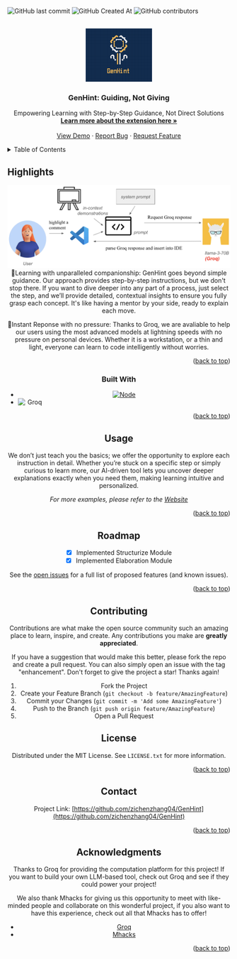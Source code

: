<!-- Improved compatibility of back to top link: See: https://github.com/othneildrew/Best-README-Template/pull/73 -->
<a id="readme-top"></a>
<!--
*** Thanks for checking out the Best-README-Template. If you have a suggestion
*** that would make this better, please fork the repo and create a pull request
*** or simply open an issue with the tag "enhancement".
*** Don't forget to give the project a star!
*** Thanks again! Now go create something AMAZING! :D
-->



<!-- PROJECT SHIELDS -->
<!--
*** I'm using markdown "reference style" links for readability.
*** Reference links are enclosed in brackets [ ] instead of parentheses ( ).
*** See the bottom of this document for the declaration of the reference variables
*** for contributors-url, forks-url, etc. This is an optional, concise syntax you may use.
*** https://www.markdownguide.org/basic-syntax/#reference-style-links
-->

![GitHub last commit](https://img.shields.io/github/last-commit/zichenzhang04/GenHint)
![GitHub Created At](https://img.shields.io/github/created-at/zichenzhang04/GenHint)
![GitHub contributors](https://img.shields.io/github/contributors/zichenzhang04/GenHint)



<!-- PROJECT LOGO -->
<br />

<div align="center">
  <a href="https://sites.google.com/d/1lDH1pK1y581NtYb5FtCvwJgwXDLnYV2L/p/17SHdUzvbUBPMRP2kwfeqwLd86GHMoWBM/edit">
    <img src="images\logo.png" alt="Logo" width="150">
  </a>
  <h3 align="center">GenHint: Guiding, Not Giving</h3>


  <p align="center">
 Empowering Learning with Step-by-Step Guidance, Not Direct Solutions 
    <br />
    <a href="https://sites.google.com/umich.edu/genhint/home"><strong>Learn more about the extension here »</strong></a>
    <br />
    <br />
    <a href="https://github.com/othneildrew/Best-README-Template">View Demo</a>
    ·
    <a href="https://github.com/zichenzhang04/GenHint/issues/new?labels=bug&template=bug-report---.md">Report Bug</a>
    ·
    <a href="https://github.com/zichenzhang04/GenHint/issues/new?labels=enhancement&template=feature-request---.md">Request Feature</a>
  </p>
</div>



<!-- TABLE OF CONTENTS -->

<details>
  <summary>Table of Contents</summary>
  <ol>
    <li>
      <a href="#Highlights">Highlights</a>
      <ul>
        <li><a href="#built-with">Built With</a></li>
      </ul>
    </li>
    <li><a href="#usage">Usage</a></li>
    <li><a href="#roadmap">Roadmap</a></li>
    <li><a href="#contributing">Contributing</a></li>
    <li><a href="#license">License</a></li>
    <li><a href="#contact">Contact</a></li>
    <li><a href="#acknowledgments">Acknowledgments</a></li>
  </ol>
</details>




<!-- ABOUT THE PROJECT -->
## Highlights
<div align="center">
  <a href="">
    <img src="images\pipeline.png">
  </a>
👥Learning with unparalleled companionship: GenHint goes beyond simple guidance. Our approach provides step-by-step instructions, but we don't stop there. If you want to dive deeper into any part of a process, just select the step, and we’ll provide detailed, contextual insights to ensure you fully grasp each concept. It's like having a mentor by your side, ready to explain each move.

🚀Instant Reponse with no pressure: Thanks to Groq, we are avaliable to help our users using the most advanced models at lightning speeds with no pressure on personal devices. Whether it is a workstation, or a thin and light, everyone can learn to code intelligently without worries.

<p align="right">(<a href="#readme-top">back to top</a>)</p>



### Built With

* [![Node][Node.js]][Node-url]
* <a href="https://groq.com/">
    <img src="https://groq.com/wp-content/uploads/2024/03/logo-nos1.svg " alt="Groq" style="float: left; width: 60px;">
  </a>

<p align="right">(<a href="#readme-top">back to top</a>)</p>

## Usage

We don’t just teach you the basics; we offer the opportunity to explore  each instruction in detail. Whether you’re stuck on a specific step or  simply curious to learn more, our AI-driven tool lets you uncover deeper explanations exactly when you need them, making learning intuitive and  personalized.

_For more examples, please refer to the [Website](https://sites.google.com/umich.edu/genhint/home)_

<p align="right">(<a href="#readme-top">back to top</a>)</p>

<!-- ROADMAP -->
## Roadmap

- [x] Implemented Structurize Module
- [x] Implemented Elaboration Module

See the [open issues](https://github.com/zichenzhang04/GenHint/issues) for a full list of proposed features (and known issues).

<p align="right">(<a href="#readme-top">back to top</a>)</p>

<!-- CONTRIBUTING -->

## Contributing

Contributions are what make the open source community such an amazing place to learn, inspire, and create. Any contributions you make are **greatly appreciated**.

If you have a suggestion that would make this better, please fork the repo and create a pull request. You can also simply open an issue with the tag "enhancement".
Don't forget to give the project a star! Thanks again!

1. Fork the Project
2. Create your Feature Branch (`git checkout -b feature/AmazingFeature`)
3. Commit your Changes (`git commit -m 'Add some AmazingFeature'`)
4. Push to the Branch (`git push origin feature/AmazingFeature`)
5. Open a Pull Request

## License

Distributed under the MIT License. See `LICENSE.txt` for more information.

<p align="right">(<a href="#readme-top">back to top</a>)</p>

<!-- CONTACT -->

## Contact

Project Link: [https://github.com/zichenzhang04/GenHint](https://github.com/zichenzhang04/GenHint)

<p align="right">(<a href="#readme-top">back to top</a>)</p>

<!-- ACKNOWLEDGMENTS -->

## Acknowledgments

Thanks to Groq for providing the computation platform for this project! If you want to build your own LLM-based tool, check out Groq and see if they could power your project!

We also thank Mhacks for giving us this opportunity to meet with like-minded people and collaborate on this wonderful project, if you also want to have this experience, check out all that Mhacks has to offer!

* [Groq](https://groq.com/)
* [Mhacks](https://www.mhacks.org/)

<p align="right">(<a href="#readme-top">back to top</a>)</p>



<!-- MARKDOWN LINKS & IMAGES -->
<!-- https://www.markdownguide.org/basic-syntax/#reference-style-links -->
[contributors-shield]: https://img.shields.io/github/contributors/othneildrew/Best-README-Template.svg?style=for-the-badge
[contributors-url]: https://github.com/othneildrew/Best-README-Template/graphs/contributors
[forks-shield]: https://img.shields.io/github/forks/othneildrew/Best-README-Template.svg?style=for-the-badge
[forks-url]: https://github.com/othneildrew/Best-README-Template/network/members
[stars-shield]: https://img.shields.io/github/stars/othneildrew/Best-README-Template.svg?style=for-the-badge
[stars-url]: https://github.com/othneildrew/Best-README-Template/stargazers
[issues-shield]: https://img.shields.io/github/issues/othneildrew/Best-README-Template.svg?style=for-the-badge
[issues-url]: https://github.com/othneildrew/Best-README-Template/issues
[license-shield]: https://img.shields.io/github/license/othneildrew/Best-README-Template.svg?style=for-the-badge
[license-url]: https://github.com/othneildrew/Best-README-Template/blob/master/LICENSE.txt
[linkedin-shield]: https://img.shields.io/badge/-LinkedIn-black.svg?style=for-the-badge&logo=linkedin&colorB=555
[linkedin-url]: https://linkedin.com/in/othneildrew
[product-screenshot]: images/screenshot.png
[Next.js]: https://img.shields.io/badge/next.js-000000?style=for-the-badge&logo=nextdotjs&logoColor=white
[Next-url]: https://nextjs.org/
[React.js]: https://img.shields.io/badge/React-20232A?style=for-the-badge&logo=react&logoColor=61DAFB
[React-url]: https://reactjs.org/
[Vue.js]: https://img.shields.io/badge/Vue.js-35495E?style=for-the-badge&logo=vuedotjs&logoColor=4FC08D
[Vue-url]: https://vuejs.org/
[Angular.io]: https://img.shields.io/badge/Angular-DD0031?style=for-the-badge&logo=angular&logoColor=white
[Angular-url]: https://angular.io/
[Svelte.dev]: https://img.shields.io/badge/Svelte-4A4A55?style=for-the-badge&logo=svelte&logoColor=FF3E00
[Svelte-url]: https://svelte.dev/
[Laravel.com]: https://img.shields.io/badge/Laravel-FF2D20?style=for-the-badge&logo=laravel&logoColor=white
[Laravel-url]: https://laravel.com
[Bootstrap.com]: https://img.shields.io/badge/Bootstrap-563D7C?style=for-the-badge&logo=bootstrap&logoColor=white
[Bootstrap-url]: https://getbootstrap.com
[JQuery.com]: https://img.shields.io/badge/jQuery-0769AD?style=for-the-badge&logo=jquery&logoColor=white
[JQuery-url]: https://jquery.com
[Node-url]:https://nodejs.org
[Node.js]:https://img.shields.io/badge/node.js-339933?style=for-the-badge&logo=Node.js&logoColor=white
[Groq-url]: https://groq.com/
[Groq.js]:https://groq.com/wp-content/uploads/2024/03/logo-nos1.svg

